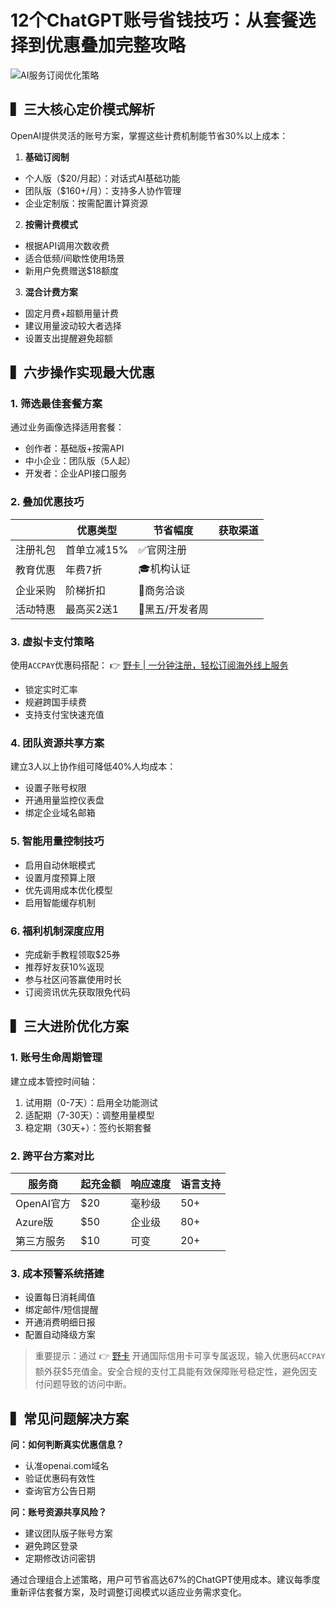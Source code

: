 # 12个ChatGPT账号省钱技巧：从套餐选择到优惠叠加完整攻略

![AI服务订阅优化策略](https://via.placeholder.com/800x400)

## ▍三大核心定价模式解析
OpenAI提供灵活的账号方案，掌握这些计费机制能节省30%以上成本：

1. **基础订阅制**
- 个人版（$20/月起）：对话式AI基础功能
- 团队版（$160+/月）：支持多人协作管理
- 企业定制版：按需配置计算资源

2. **按需计费模式**
- 根据API调用次数收费
- 适合低频/间歇性使用场景
- 新用户免费赠送$18额度

3. **混合计费方案**
- 固定月费+超额用量计费
- 建议用量波动较大者选择
- 设置支出提醒避免超额

## ▍六步操作实现最大优惠

### 1. 筛选最佳套餐方案
通过业务画像选择适用套餐：
- 创作者：基础版+按需API
- 中小企业：团队版（5人起）
- 开发者：企业API接口服务

### 2. 叠加优惠技巧
|| 优惠类型 | 节省幅度 | 获取渠道 |
|---|---|---|---|
| 注册礼包 | 首单立减15% | ✅官网注册 |
| 教育优惠 | 年费7折 | 🎓机构认证 |
| 企业采购 | 阶梯折扣 | 💼商务洽谈 |
| 活动特惠 | 最高买2送1 | 🎉黑五/开发者周 |

### 3. 虚拟卡支付策略
使用`ACCPAY`优惠码搭配：
👉 [野卡 | 一分钟注册，轻松订阅海外线上服务](https://bbtdd.com/yeka)
- 锁定实时汇率
- 规避跨国手续费
- 支持支付宝快速充值

### 4. 团队资源共享方案
建立3人以上协作组可降低40%人均成本：
- 设置子账号权限
- 开通用量监控仪表盘
- 绑定企业域名邮箱

### 5. 智能用量控制技巧
- 启用自动休眠模式
- 设置月度预算上限
- 优先调用成本优化模型
- 启用智能缓存机制

### 6. 福利机制深度应用
- 完成新手教程领取$25券
- 推荐好友获10%返现
- 参与社区问答赢使用时长
- 订阅资讯优先获取限免代码

## ▍三大进阶优化方案

### 1. 账号生命周期管理
建立成本管控时间轴：
1. 试用期（0-7天）：启用全功能测试
2. 适配期（7-30天）：调整用量模型
3. 稳定期（30天+）：签约长期套餐

### 2. 跨平台方案对比
| 服务商 | 起充金额 | 响应速度 | 语言支持 |
|---|---|---|---|
| OpenAI官方 | $20 | 毫秒级 | 50+ |
| Azure版 | $50 | 企业级 | 80+ |
| 第三方服务 | $10 | 可变 | 20+ |

### 3. 成本预警系统搭建
- 设置每日消耗阈值
- 绑定邮件/短信提醒
- 开通消费明细日报
- 配置自动降级方案

> 重要提示：通过 👉 [野卡](https://bbtdd.com/yeka) 开通国际信用卡可享专属返现，输入优惠码`ACCPAY`额外获$5充值金。安全合规的支付工具能有效保障账号稳定性，避免因支付问题导致的访问中断。

## ▍常见问题解决方案
**问：如何判断真实优惠信息？**
- 认准openai.com域名
- 验证优惠码有效性
- 查询官方公告日期

**问：账号资源共享风险？**
- 建议团队版子账号方案
- 避免跨区登录
- 定期修改访问密钥

通过合理组合上述策略，用户可节省高达67%的ChatGPT使用成本。建议每季度重新评估套餐方案，及时调整订阅模式以适应业务需求变化。
